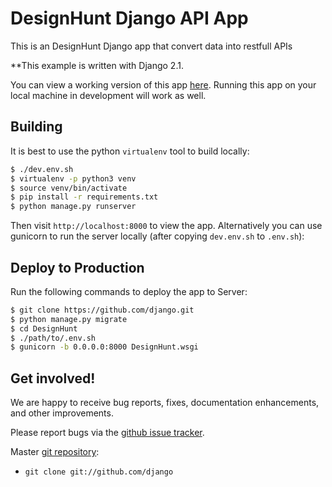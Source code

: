 # DesignHunt Django API App

This is an DesignHunt Django app that convert data into restfull APIs

**This example is written with Django 2.1.

You can view a working version of this app
[here](http://exaple.com).
Running this app on your local machine in development will work as
well.

## Building

It is best to use the python `virtualenv` tool to build locally:

```sh
$ ./dev.env.sh
$ virtualenv -p python3 venv
$ source venv/bin/activate
$ pip install -r requirements.txt
$ python manage.py runserver
```

Then visit `http://localhost:8000` to view the app. Alternatively you
can use gunicorn to run the server locally (after copying
`dev.env.sh` to `.env.sh`):


## Deploy to Production

Run the following commands to deploy the app to Server:

```sh
$ git clone https://github.com/django.git
$ python manage.py migrate
$ cd DesignHunt
$ ./path/to/.env.sh
$ gunicorn -b 0.0.0.0:8000 DesignHunt.wsgi
```

## Get involved!

We are happy to receive bug reports, fixes, documentation enhancements,
and other improvements.

Please report bugs via the
[github issue tracker](http://github.com/issues).

Master [git repository](http://github.com/django):

* `git clone git://github.com/django`
